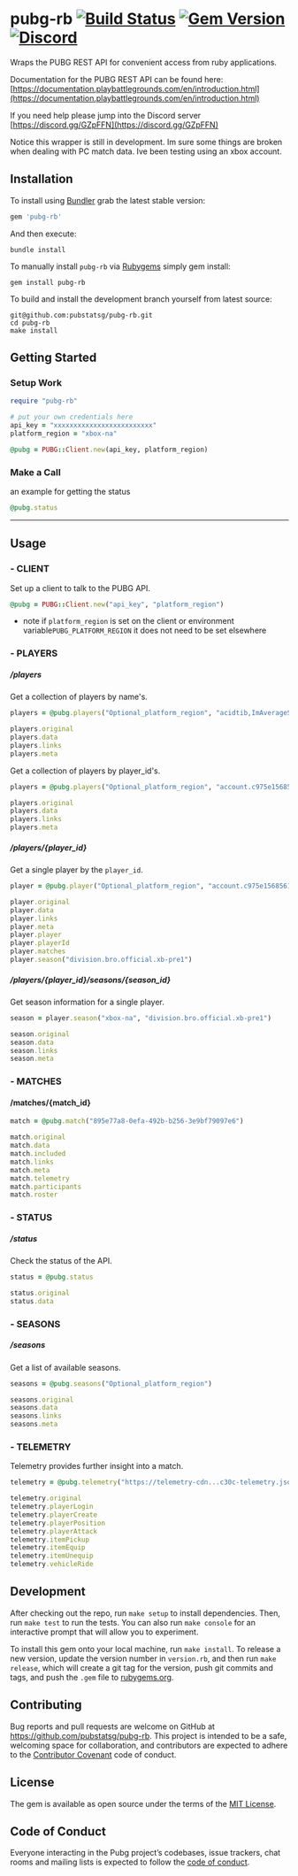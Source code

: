 # pubg-rb  [![Build Status](https://travis-ci.com/pubstatsg/pubg-rb.svg?branch=master)](https://travis-ci.com/pubstatsg/pubg-rb) [![Gem Version](https://img.shields.io/gem/v/pubg-rb.svg)](https://rubygems.org/gems/pubg-rb) [![Discord](https://img.shields.io/discord/442440713393930242.svg?logo=discord)](https://discord.gg/GZpFFN)

Wraps the PUBG REST API for convenient access from ruby applications.

Documentation for the PUBG REST API can be found here: [https://documentation.playbattlegrounds.com/en/introduction.html](https://documentation.playbattlegrounds.com/en/introduction.html)

If you need help please jump into the Discord server [https://discord.gg/GZpFFN](https://discord.gg/GZpFFN)

Notice this wrapper is still in development. Im sure some things are broken when dealing with PC match data. Ive been testing using an xbox account.

## Installation
To install using [Bundler](https://bundler.io/) grab the latest stable version:

```ruby
gem 'pubg-rb'
```

And then execute:

```
bundle install
```
To manually install `pubg-rb` via [Rubygems](https://rubygems.org/) simply gem install:

```
gem install pubg-rb
```

To build and install the development branch yourself from latest source:

```
git@github.com:pubstatsg/pubg-rb.git
cd pubg-rb
make install
```
## Getting Started
### Setup Work
```ruby
require "pubg-rb"

# put your own credentials here
api_key = "xxxxxxxxxxxxxxxxxxxxxxxxx"
platform_region = "xbox-na"

@pubg = PUBG::Client.new(api_key, platform_region)

```

### Make a Call
an example for getting the status

```ruby
@pubg.status
```

---

## Usage

### - CLIENT
Set up a client to talk to the PUBG API.

```ruby
@pubg = PUBG::Client.new("api_key", "platform_region")
```
- note if `platform_region` is set on the client or environment variable`PUBG_PLATFORM_REGION` it does not need to be set elsewhere

### - PLAYERS
##### /players
Get a collection of players by name's.

```ruby
players = @pubg.players("Optional_platform_region", "acidtib,ImAverageSniper")

players.original
players.data
players.links
players.meta
```

Get a collection of players by player_id's.

```ruby
players = @pubg.players("Optional_platform_region", "account.c975e15685614c5f9da44f25598f7670,account.c6d7393a0fed4613973e3d89582f23fc")

players.original
players.data
players.links
players.meta
```

##### /players/{player_id}
Get a single player by the `player_id`.

```ruby
player = @pubg.player("Optional_platform_region", "account.c975e15685614c5f9da44f25598f7670")

player.original
player.data
player.links
player.meta
player.player
player.playerId
player.matches
player.season("division.bro.official.xb-pre1")
```

##### /players/{player_id}/seasons/{season_id}
Get season information for a single player.

```ruby
season = player.season("xbox-na", "division.bro.official.xb-pre1")

season.original
season.data
season.links
season.meta
```

### - MATCHES
#### /matches/{match_id}

```ruby
match = @pubg.match("895e77a8-0efa-492b-b256-3e9bf79097e6")

match.original
match.data
match.included
match.links
match.meta
match.telemetry
match.participants
match.roster
```

### - STATUS
##### /status
Check the status of the API.

```ruby
status = @pubg.status

status.original
status.data
```

### - SEASONS
##### /seasons
Get a list of available seasons.

```ruby
seasons = @pubg.seasons("Optional_platform_region")

seasons.original
seasons.data
seasons.links
seasons.meta
```

### - TELEMETRY
Telemetry provides further insight into a match.

```ruby
telemetry = @pubg.telemetry("https://telemetry-cdn...c30c-telemetry.json")

telemetry.original
telemetry.playerLogin
telemetry.playerCreate
telemetry.playerPosition
telemetry.playerAttack
telemetry.itemPickup
telemetry.itemEquip
telemetry.itemUnequip
telemetry.vehicleRide
```

## Development

After checking out the repo, run `make setup` to install dependencies. Then, run `make test` to run the tests. You can also run `make console` for an interactive prompt that will allow you to experiment.

To install this gem onto your local machine, run `make install`. To release a new version, update the version number in `version.rb`, and then run `make release`, which will create a git tag for the version, push git commits and tags, and push the `.gem` file to [rubygems.org](https://rubygems.org).

## Contributing

Bug reports and pull requests are welcome on GitHub at https://github.com/pubstatsg/pubg-rb. This project is intended to be a safe, welcoming space for collaboration, and contributors are expected to adhere to the [Contributor Covenant](http://contributor-covenant.org) code of conduct.

## License

The gem is available as open source under the terms of the [MIT License](https://opensource.org/licenses/MIT).

## Code of Conduct

Everyone interacting in the Pubg project’s codebases, issue trackers, chat rooms and mailing lists is expected to follow the [code of conduct](https://github.com/[USERNAME]/pubg/blob/master/CODE_OF_CONDUCT.md).
